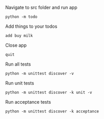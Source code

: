 Navigate to src folder and run app
```
python -m todo
```

Add things to your todos
```
add buy milk
```
Close app
```
quit
```
Run all tests
```
python -m unittest discover -v   
```

Run unit tests

```
python -m unittest discover -k unit -v
```

Run acceptance tests
```
python -m unittest discover -k acceptance
```